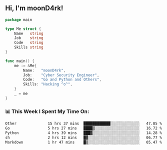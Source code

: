 <h2> Hi, I'm moonD4rk!</h2>

```go
package main

type Me struct {
	Name   string
	Job    string
	Code   string
	Skills string
}

func main() {
	me := &Me{
		Name:   "moonD4rk",
		Job:    "Cyber Security Engineer",
		Code:   "Go and Python and Others",
		Skills: "Hacking ^o^",
	}
	_ = me
}
```

<h3>📊 This Week I Spent My Time On:</h3>
<!-- <img align='right' src="https://github-readme-stats.vercel.app/api?username=moond4rk&show_icons=true&theme=radical", width="300" height="150"> -->

<!--START_SECTION:waka-->

```txt
Other              15 hrs 37 mins  ████████████░░░░░░░░░░░░░   47.85 %
Go                 5 hrs 27 mins   ████▒░░░░░░░░░░░░░░░░░░░░   16.72 %
Python             4 hrs 39 mins   ███▓░░░░░░░░░░░░░░░░░░░░░   14.28 %
sh                 2 hrs 12 mins   █▓░░░░░░░░░░░░░░░░░░░░░░░   06.77 %
Markdown           1 hr 47 mins    █▒░░░░░░░░░░░░░░░░░░░░░░░   05.47 %
```

<!--END_SECTION:waka-->


